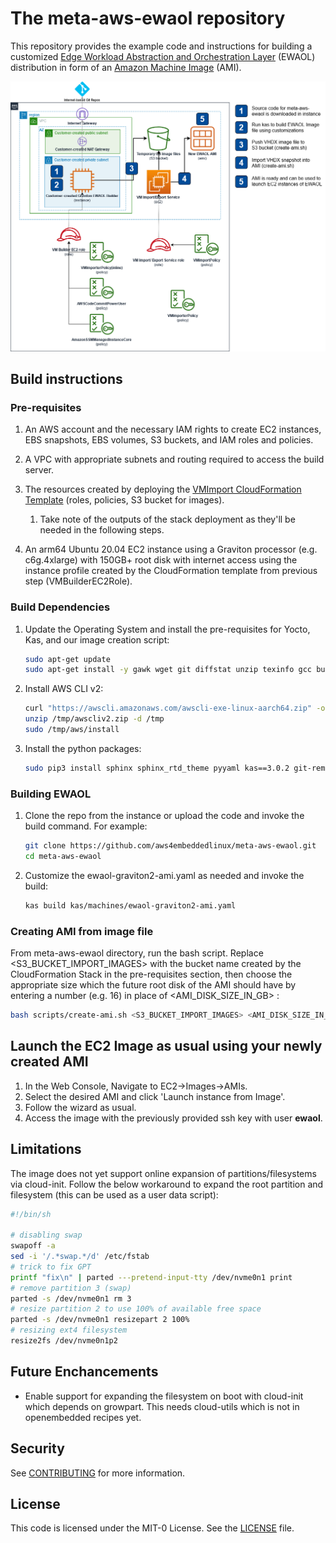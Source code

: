 # The meta-aws-ewaol repository
This repository provides the example code and instructions for building a customized [Edge Workload Abstraction and Orchestration Layer](https://gitlab.com/soafee/ewaol/meta-ewaol) (EWAOL) distribution in form of an [Amazon Machine Image](https://docs.aws.amazon.com/AWSEC2/latest/UserGuide/AMIs.html) (AMI).

![minimal suggested infrastructure](graphics/meta-aws-ewaol.png)

## Build instructions

### Pre-requisites

1. An AWS account and the necessary IAM rights to create EC2 instances, EBS snapshots, EBS volumes, S3 buckets, and IAM roles and policies.
1. A VPC with appropriate subnets and routing required to access the build server.
1. The resources created by deploying the [VMImport CloudFormation Template](cfn/vmimport-cfn.yml) (roles, policies, S3 bucket for images).
    1. Take note of the outputs of the stack deployment as they'll be needed in the following steps.

1. An arm64 Ubuntu 20.04 EC2 instance using a Graviton processor (e.g. c6g.4xlarge) with 150GB+ root disk with internet access using the instance profile created by the CloudFormation template from previous step (VMBuilderEC2Role).

### Build Dependencies
1. Update the Operating System and install the pre-requisites for Yocto, Kas, and our image creation script:
    ```bash
    sudo apt-get update
    sudo apt-get install -y gawk wget git diffstat unzip texinfo gcc build-essential chrpath socat cpio python3 python3-pip python3-pexpect xz-utils debianutils iputils-ping python3-git python3-jinja2 libegl1-mesa libsdl1.2-dev pylint3 xterm python3-subunit mesa-common-dev make python3-pip jq zstd liblz4-tool qemu-utils
    ```

1. Install AWS CLI v2:

    ```bash
    curl "https://awscli.amazonaws.com/awscli-exe-linux-aarch64.zip" -o "/tmp/awscliv2.zip"
    unzip /tmp/awscliv2.zip -d /tmp
    sudo /tmp/aws/install
    ```

1. Install the python packages:

    ```bash
    sudo pip3 install sphinx sphinx_rtd_theme pyyaml kas==3.0.2 git-remote-codecommit
    ```

### Building EWAOL

1. Clone the repo from the instance or upload the code and invoke the build command. For example:

    ```bash
    git clone https://github.com/aws4embeddedlinux/meta-aws-ewaol.git
    cd meta-aws-ewaol
    ```

1. Customize the ewaol-graviton2-ami.yaml as needed and invoke the build:

    ```bash
    kas build kas/machines/ewaol-graviton2-ami.yaml
    ```

### Creating AMI from image file

From meta-aws-ewaol directory, run the bash script. Replace \<S3_BUCKET_IMPORT_IMAGES\> with the bucket name created by the CloudFormation Stack in the pre-requisites section, then choose the appropriate size which the future root disk of the AMI should have by entering a number (e.g. 16) in place of \<AMI_DISK_SIZE_IN_GB\> :

```bash
bash scripts/create-ami.sh <S3_BUCKET_IMPORT_IMAGES> <AMI_DISK_SIZE_IN_GB>
```

## Launch the EC2 Image as usual using your newly created AMI

1. In the Web Console, Navigate to EC2-\>Images-\>AMIs.
1. Select the desired AMI and click 'Launch instance from Image'.
1. Follow the wizard as usual.
1. Access the image with the previously provided ssh key with user **ewaol**.

## Limitations

The image does not yet support online expansion of partitions/filesystems via cloud-init.
Follow the below workaround to expand the root partition and filesystem (this can be used as a user data script):

```bash
#!/bin/sh

# disabling swap
swapoff -a
sed -i '/.*swap.*/d' /etc/fstab
# trick to fix GPT
printf "fix\n" | parted ---pretend-input-tty /dev/nvme0n1 print
# remove partition 3 (swap)
parted -s /dev/nvme0n1 rm 3
# resize partition 2 to use 100% of available free space
parted -s /dev/nvme0n1 resizepart 2 100%
# resizing ext4 filesystem
resize2fs /dev/nvme0n1p2
```

## Future Enchancements

* Enable support for expanding the filesystem on boot with cloud-init which depends on growpart. This needs cloud-utils which is not in openembedded recipes yet.

## Security

See [CONTRIBUTING](CONTRIBUTING.md#security-issue-notifications) for more information.

## License

This code is licensed under the MIT-0 License. See the [LICENSE](LICENSE) file.
